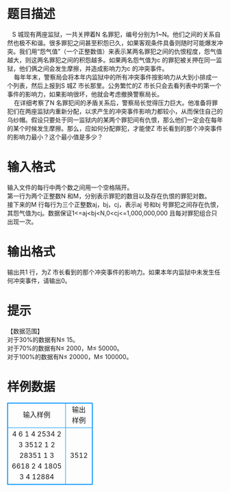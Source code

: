 # 

 
 # 题目描述 
&nbsp;&nbsp;&nbsp;S&nbsp;城现有两座监狱，一共关押着N&nbsp;名罪犯，编号分别为1~N。他们之间的关系自然也极不和谐。很多罪犯之间甚至积怨已久，如果客观条件具备则随时可能爆发冲突。我们用“怨气值”（一个正整数值）来表示某两名罪犯之间的仇恨程度，怨气值越大，则这两名罪犯之间的积怨越多。如果两名怨气值为c&nbsp;的罪犯被关押在同一监狱，他们俩之间会发生摩擦，并造成影响力为c&nbsp;的冲突事件。<BR>&nbsp;&nbsp;&nbsp;&nbsp;每年年末，警察局会将本年内监狱中的所有冲突事件按影响力从大到小排成一个列表，然后上报到S&nbsp;城Z&nbsp;市长那里。公务繁忙的Z&nbsp;市长只会去看列表中的第一个事件的影响力，如果影响很坏，他就会考虑撤换警察局长。<BR>&nbsp;&nbsp;&nbsp;&nbsp;在详细考察了N&nbsp;名罪犯间的矛盾关系后，警察局长觉得压力巨大。他准备将罪犯们在两座监狱内重新分配，以求产生的冲突事件影响力都较小，从而保住自己的乌纱帽。假设只要处于同一监狱内的某两个罪犯间有仇恨，那么他们一定会在每年的某个时候发生摩擦。那么，应如何分配罪犯，才能使Z&nbsp;市长看到的那个冲突事件的影响力最小？这个最小值是多少？ 

 
 # 输入格式 
输入文件的每行中两个数之间用一个空格隔开。<BR>第一行为两个正整数N&nbsp;和M，分别表示罪犯的数目以及存在仇恨的罪犯对数。<BR>接下来的M&nbsp;行每行为三个正整数aj，bj，cj，表示aj&nbsp;号和bj&nbsp;号罪犯之间存在仇恨，其怨气值为cj。数据保证1&lt;=aj&lt;bj&lt;N,0&lt;cj&lt;=1,000,000,000&nbsp;且每对罪犯组合只出现一次。 

 
 # 输出格式 
输出共1&nbsp;行，为Z&nbsp;市长看到的那个冲突事件的影响力。如果本年内监狱中未发生任何冲突事件，请输出0。 

 
 # 提示 
【数据范围】<BR>对于30%的数据有N≤&nbsp;15。<BR>对于70%的数据有N≤&nbsp;2000，M≤&nbsp;50000。<BR>对于100%的数据有N≤&nbsp;20000，M≤&nbsp;100000。 
# 样例数据
<style>
        table,table tr th, table tr td { border:1px solid #0094ff; }
        table { width: 200px; min-height: 25px; line-height: 25px; text-align: center; border-collapse: collapse;}   
    </style>
<table>
	<tr>
		<td>输入样例</td>
		<td>输出样例</td>
	</tr>
<tr><td>4 6
1 4 2534
2 3 3512
1 2 28351
1 3 6618
2 4 1805
3 4 12884</td><td>3512
</td></tr></table>
